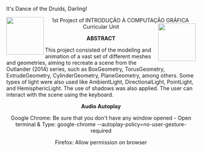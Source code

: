 <bold> It's Dance of the Druids, Darling!</bold>

<p align="center">
<img align="left" width="100" height="100" src="https://c.tenor.com/QxBGq81QaOcAAAAj/love-%D1%82%D1%8F%D0%BD.gif"> 1st Project of INTRODUÇÃO À COMPUTAÇÃO GRÁFICA Curricular Unit <img align="right" width="100" height="100" src="https://c.tenor.com/QxBGq81QaOcAAAAj/love-%D1%82%D1%8F%D0%BD.gif">
</p>

<p align="center">
  <b>ABSTRACT</b>
 </p>
   <p align "center">
  This project consisted of the modeling and animation of a vast set of different meshes and geometries, aiming to recreate a scene from the Outlander (2014) series, such as BoxGeometry, TorusGeometry, ExtrudeGeometry, CylinderGeometry, PlaneGeometry, among others. Some types of light were also used like AmbientLight, DirectionalLight, PointLight, and HemisphericLight. The use of shadows was also applied. The user can interact with the scene using the keyboard.

  </p>

<p align="center"><b>Audio Autoplay</b></p>
<p align="center">
Google Chrome: Be sure that you don't have any window opened - Open terminal & Type: google-chrome --autoplay-policy=no-user-gesture-required
</p>
<p align="center">
Firefox: Allow permission on browser
</p>




